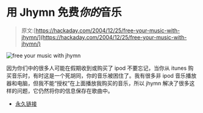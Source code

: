 # 用 Jhymn 免费*你的*音乐

> 原文:[https://hackaday.com/2004/12/25/free-your-music-with-jhymn/](https://hackaday.com/2004/12/25/free-your-music-with-jhymn/)

![free *your* music with jhymn](img/6f5a1b8f52bc7dec6b285561f695513c.png)

因为你们中的很多人可能在假期收到或购买了 ipod 不要忘记，当你从 itunes 购买音乐时，有时这是一个死胡同，你的音乐被困住了。我有很多非 ipod 音乐播放器和电脑，但我不能“授权”在上面播放我购买的音乐，所以 jhymn 解决了很多这样的问题，它仍然将你的信息保存在歌曲中。

*   [永久链接](http://hymn-project.org/jhymndoc/#downloads)